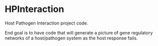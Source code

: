 HPInteraction
=============

Host Pathogen Interaction project code. 

End goal is to have code that will generate a picture of gene regulatory networks of a host/pathogen
system as the host response fails. 
